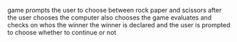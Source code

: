 game prompts the user to choose between rock paper and scissors
after the user chooses the computer also chooses 
the game evaluates and checks on whos the winner
the winner is declared and the user is prompted to choose whether to continue or not
